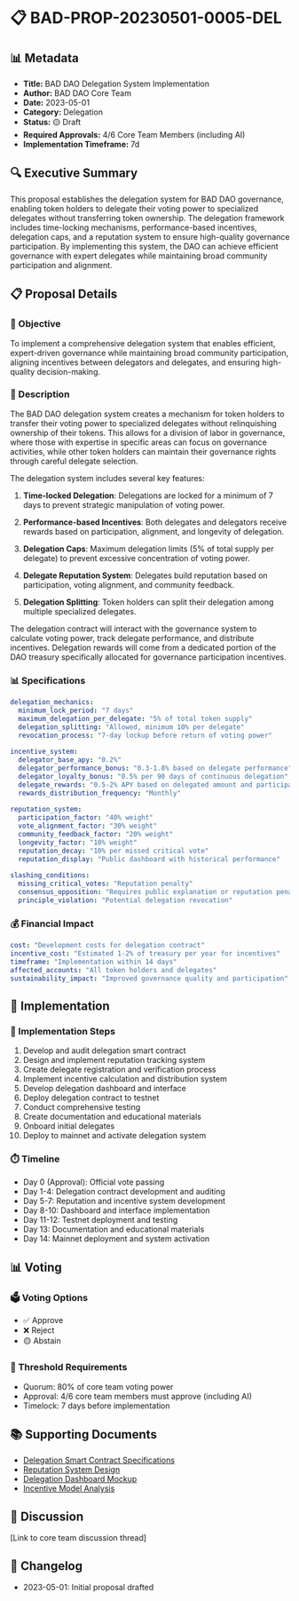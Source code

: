 # 📋 BAD-PROP-20230501-0005-DEL

## 📊 Metadata
- **Title:** BAD DAO Delegation System Implementation
- **Author:** BAD DAO Core Team
- **Date:** 2023-05-01
- **Category:** Delegation
- **Status:** 🟡 Draft
- **Required Approvals:** 4/6 Core Team Members (including AI)
- **Implementation Timeframe:** 7d

## 🔍 Executive Summary

This proposal establishes the delegation system for BAD DAO governance, enabling token holders to delegate their voting power to specialized delegates without transferring token ownership. The delegation framework includes time-locking mechanisms, performance-based incentives, delegation caps, and a reputation system to ensure high-quality governance participation. By implementing this system, the DAO can achieve efficient governance with expert delegates while maintaining broad community participation and alignment.

## 📋 Proposal Details

### 🎯 Objective

To implement a comprehensive delegation system that enables efficient, expert-driven governance while maintaining broad community participation, aligning incentives between delegators and delegates, and ensuring high-quality decision-making.

### 📝 Description

The BAD DAO delegation system creates a mechanism for token holders to transfer their voting power to specialized delegates without relinquishing ownership of their tokens. This allows for a division of labor in governance, where those with expertise in specific areas can focus on governance activities, while other token holders can maintain their governance rights through careful delegate selection.

The delegation system includes several key features:

1. **Time-locked Delegation**: Delegations are locked for a minimum of 7 days to prevent strategic manipulation of voting power.

2. **Performance-based Incentives**: Both delegates and delegators receive rewards based on participation, alignment, and longevity of delegation.

3. **Delegation Caps**: Maximum delegation limits (5% of total supply per delegate) to prevent excessive concentration of voting power.

4. **Delegate Reputation System**: Delegates build reputation based on participation, voting alignment, and community feedback.

5. **Delegation Splitting**: Token holders can split their delegation among multiple specialized delegates.

The delegation contract will interact with the governance system to calculate voting power, track delegate performance, and distribute incentives. Delegation rewards will come from a dedicated portion of the DAO treasury specifically allocated for governance participation incentives.

### 📊 Specifications

```yaml
delegation_mechanics:
  minimum_lock_period: "7 days"
  maximum_delegation_per_delegate: "5% of total token supply"
  delegation_splitting: "Allowed, minimum 10% per delegate"
  revocation_process: "7-day lockup before return of voting power"
  
incentive_system:
  delegator_base_apy: "0.2%"
  delegator_performance_bonus: "0.3-1.8% based on delegate performance"
  delegator_loyalty_bonus: "0.5% per 90 days of continuous delegation"
  delegate_rewards: "0.5-2% APY based on delegated amount and participation"
  rewards_distribution_frequency: "Monthly"
  
reputation_system:
  participation_factor: "40% weight"
  vote_alignment_factor: "30% weight"
  community_feedback_factor: "20% weight"
  longevity_factor: "10% weight"
  reputation_decay: "10% per missed critical vote"
  reputation_display: "Public dashboard with historical performance"
  
slashing_conditions:
  missing_critical_votes: "Reputation penalty"
  consensus_opposition: "Requires public explanation or reputation penalty"
  principle_violation: "Potential delegation revocation"
```

### 💰 Financial Impact

```yaml
cost: "Development costs for delegation contract"
incentive_cost: "Estimated 1-2% of treasury per year for incentives"
timeframe: "Implementation within 14 days"
affected_accounts: "All token holders and delegates"
sustainability_impact: "Improved governance quality and participation"
```

## 🔄 Implementation

### 📝 Implementation Steps

1. Develop and audit delegation smart contract
2. Design and implement reputation tracking system
3. Create delegate registration and verification process
4. Implement incentive calculation and distribution system
5. Develop delegation dashboard and interface
6. Deploy delegation contract to testnet
7. Conduct comprehensive testing
8. Create documentation and educational materials
9. Onboard initial delegates
10. Deploy to mainnet and activate delegation system

### ⏱️ Timeline

- Day 0 (Approval): Official vote passing
- Day 1-4: Delegation contract development and auditing
- Day 5-7: Reputation and incentive system development
- Day 8-10: Dashboard and interface implementation
- Day 11-12: Testnet deployment and testing
- Day 13: Documentation and educational materials
- Day 14: Mainnet deployment and system activation

## 📊 Voting

### 🗳️ Voting Options
- ✅ Approve
- ❌ Reject
- 🟡 Abstain

### 🔢 Threshold Requirements
- Quorum: 80% of core team voting power
- Approval: 4/6 core team members must approve (including AI)
- Timelock: 7 days before implementation

## 📚 Supporting Documents
- [Delegation Smart Contract Specifications](https://drive.google.com/...)
- [Reputation System Design](https://drive.google.com/...)
- [Delegation Dashboard Mockup](https://drive.google.com/...)
- [Incentive Model Analysis](https://drive.google.com/...)

## 💬 Discussion
[Link to core team discussion thread]

## 📝 Changelog
- 2023-05-01: Initial proposal drafted 